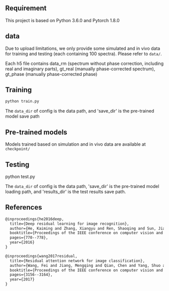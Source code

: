 ## Requirement

This project is based on Python 3.6.0 and Pytorch 1.8.0

## data

Due to upload limitations, we only provide some simulated and in vivo data for training and testing (each containing 100 spectra). Please refer to `data/`.

Each h5 file contains data_rm (spectrum without phase correction, including real and imaginary parts), gt_real (manually phase-corrected spectrum), gt_phase (manually phase-corrected phase)

## Training

```bash
python train.py
```

The `data_dir` of config is the data path, and 'save_dir' is the pre-trained model save path

## Pre-trained models

Models trained based on simulation and in vivo data are available at `checkpoint/`

## Testing

python test.py

The `data_dir` of config is the data path, 'save_dir' is the pre-trained model loading path, and 'results_dir' is the test results save path.

## References

```txt
@inproceedings{he2016deep,
  title={Deep residual learning for image recognition},
  author={He, Kaiming and Zhang, Xiangyu and Ren, Shaoqing and Sun, Jian},
  booktitle={Proceedings of the IEEE conference on computer vision and pattern recognition},
  pages={770--778},
  year={2016}
}

@inproceedings{wang2017residual,
  title={Residual attention network for image classification},
  author={Wang, Fei and Jiang, Mengqing and Qian, Chen and Yang, Shuo and Li, Cheng and Zhang, Honggang and Wang, Xiaogang and Tang, Xiaoou},
  booktitle={Proceedings of the IEEE conference on computer vision and pattern recognition},
  pages={3156--3164},
  year={2017}
}
```

